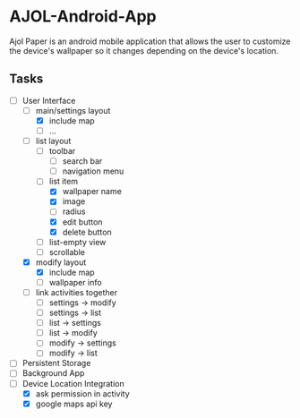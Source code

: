 # AJOL-Android-App
Ajol Paper is an android mobile application that allows the user to customize the device's wallpaper so it changes depending on the device's location. 

## Tasks
- [ ] User Interface
	- [ ] main/settings layout
		- [x] include map
		- [ ] ...
	- [ ] list layout
		- [ ] toolbar
			- [ ] search bar
			- [ ] navigation menu
		- [ ] list item
			- [x] wallpaper name
			- [x] image
			- [ ] radius
			- [x] edit button
			- [x] delete button
		- [ ] list-empty view
		- [ ] scrollable
	- [x] modify layout
		- [x] include map
		- [ ] wallpaper info
	- [ ] link activities together
		- [ ] settings -> modify
		- [ ] settings -> list
		- [ ] list -> settings
		- [ ] list -> modify
		- [ ] modify -> settings
		- [ ] modify -> list
- [ ] Persistent Storage
- [ ] Background App
- [ ] Device Location Integration
	- [x] ask permission in activity
	- [x] google maps api key
